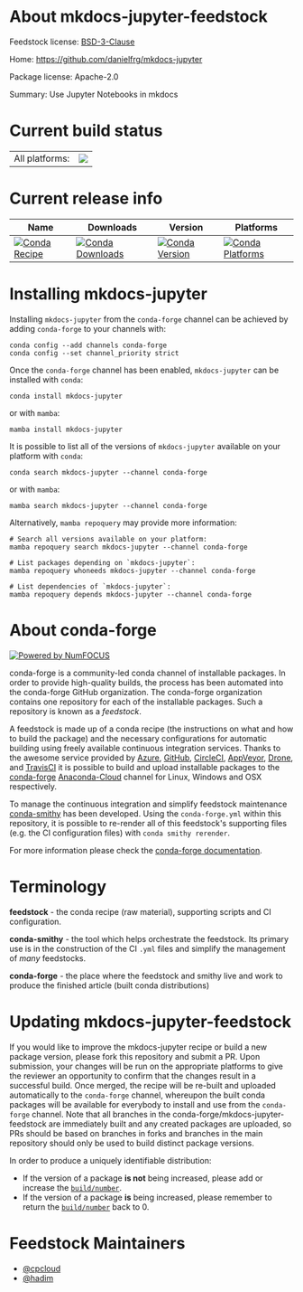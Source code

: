 About mkdocs-jupyter-feedstock
==============================

Feedstock license: [BSD-3-Clause](https://github.com/conda-forge/mkdocs-jupyter-feedstock/blob/main/LICENSE.txt)

Home: https://github.com/danielfrg/mkdocs-jupyter

Package license: Apache-2.0

Summary: Use Jupyter Notebooks in mkdocs

Current build status
====================


<table><tr><td>All platforms:</td>
    <td>
      <a href="https://dev.azure.com/conda-forge/feedstock-builds/_build/latest?definitionId=11045&branchName=main">
        <img src="https://dev.azure.com/conda-forge/feedstock-builds/_apis/build/status/mkdocs-jupyter-feedstock?branchName=main">
      </a>
    </td>
  </tr>
</table>

Current release info
====================

| Name | Downloads | Version | Platforms |
| --- | --- | --- | --- |
| [![Conda Recipe](https://img.shields.io/badge/recipe-mkdocs--jupyter-green.svg)](https://anaconda.org/conda-forge/mkdocs-jupyter) | [![Conda Downloads](https://img.shields.io/conda/dn/conda-forge/mkdocs-jupyter.svg)](https://anaconda.org/conda-forge/mkdocs-jupyter) | [![Conda Version](https://img.shields.io/conda/vn/conda-forge/mkdocs-jupyter.svg)](https://anaconda.org/conda-forge/mkdocs-jupyter) | [![Conda Platforms](https://img.shields.io/conda/pn/conda-forge/mkdocs-jupyter.svg)](https://anaconda.org/conda-forge/mkdocs-jupyter) |

Installing mkdocs-jupyter
=========================

Installing `mkdocs-jupyter` from the `conda-forge` channel can be achieved by adding `conda-forge` to your channels with:

```
conda config --add channels conda-forge
conda config --set channel_priority strict
```

Once the `conda-forge` channel has been enabled, `mkdocs-jupyter` can be installed with `conda`:

```
conda install mkdocs-jupyter
```

or with `mamba`:

```
mamba install mkdocs-jupyter
```

It is possible to list all of the versions of `mkdocs-jupyter` available on your platform with `conda`:

```
conda search mkdocs-jupyter --channel conda-forge
```

or with `mamba`:

```
mamba search mkdocs-jupyter --channel conda-forge
```

Alternatively, `mamba repoquery` may provide more information:

```
# Search all versions available on your platform:
mamba repoquery search mkdocs-jupyter --channel conda-forge

# List packages depending on `mkdocs-jupyter`:
mamba repoquery whoneeds mkdocs-jupyter --channel conda-forge

# List dependencies of `mkdocs-jupyter`:
mamba repoquery depends mkdocs-jupyter --channel conda-forge
```


About conda-forge
=================

[![Powered by
NumFOCUS](https://img.shields.io/badge/powered%20by-NumFOCUS-orange.svg?style=flat&colorA=E1523D&colorB=007D8A)](https://numfocus.org)

conda-forge is a community-led conda channel of installable packages.
In order to provide high-quality builds, the process has been automated into the
conda-forge GitHub organization. The conda-forge organization contains one repository
for each of the installable packages. Such a repository is known as a *feedstock*.

A feedstock is made up of a conda recipe (the instructions on what and how to build
the package) and the necessary configurations for automatic building using freely
available continuous integration services. Thanks to the awesome service provided by
[Azure](https://azure.microsoft.com/en-us/services/devops/), [GitHub](https://github.com/),
[CircleCI](https://circleci.com/), [AppVeyor](https://www.appveyor.com/),
[Drone](https://cloud.drone.io/welcome), and [TravisCI](https://travis-ci.com/)
it is possible to build and upload installable packages to the
[conda-forge](https://anaconda.org/conda-forge) [Anaconda-Cloud](https://anaconda.org/)
channel for Linux, Windows and OSX respectively.

To manage the continuous integration and simplify feedstock maintenance
[conda-smithy](https://github.com/conda-forge/conda-smithy) has been developed.
Using the ``conda-forge.yml`` within this repository, it is possible to re-render all of
this feedstock's supporting files (e.g. the CI configuration files) with ``conda smithy rerender``.

For more information please check the [conda-forge documentation](https://conda-forge.org/docs/).

Terminology
===========

**feedstock** - the conda recipe (raw material), supporting scripts and CI configuration.

**conda-smithy** - the tool which helps orchestrate the feedstock.
                   Its primary use is in the construction of the CI ``.yml`` files
                   and simplify the management of *many* feedstocks.

**conda-forge** - the place where the feedstock and smithy live and work to
                  produce the finished article (built conda distributions)


Updating mkdocs-jupyter-feedstock
=================================

If you would like to improve the mkdocs-jupyter recipe or build a new
package version, please fork this repository and submit a PR. Upon submission,
your changes will be run on the appropriate platforms to give the reviewer an
opportunity to confirm that the changes result in a successful build. Once
merged, the recipe will be re-built and uploaded automatically to the
`conda-forge` channel, whereupon the built conda packages will be available for
everybody to install and use from the `conda-forge` channel.
Note that all branches in the conda-forge/mkdocs-jupyter-feedstock are
immediately built and any created packages are uploaded, so PRs should be based
on branches in forks and branches in the main repository should only be used to
build distinct package versions.

In order to produce a uniquely identifiable distribution:
 * If the version of a package **is not** being increased, please add or increase
   the [``build/number``](https://docs.conda.io/projects/conda-build/en/latest/resources/define-metadata.html#build-number-and-string).
 * If the version of a package **is** being increased, please remember to return
   the [``build/number``](https://docs.conda.io/projects/conda-build/en/latest/resources/define-metadata.html#build-number-and-string)
   back to 0.

Feedstock Maintainers
=====================

* [@cpcloud](https://github.com/cpcloud/)
* [@hadim](https://github.com/hadim/)


<!-- dummy commit to enable rerendering -->

